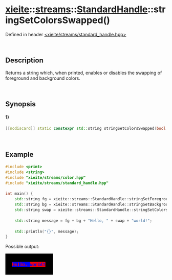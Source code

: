 # [xieite](../../../../../xieite.md)\:\:[streams](../../../../../streams.md)\:\:[StandardHandle](../../../standard_handle.md)\:\:stringSetColorsSwapped\(\)
Defined in header [<xieite/streams/standard_handle.hpp>](../../../../../../include/xieite/streams/standard_handle.hpp)

&nbsp;

## Description
Returns a string which, when printed, enables or disables the swapping of foreground and background colors.

&nbsp;

## Synopsis
#### 1)
```cpp
[[nodiscard]] static constexpr std::string stringSetColorsSwapped(bool value) noexcept;
```

&nbsp;

## Example
```cpp
#include <print>
#include <string>
#include "xieite/streams/color.hpp"
#include "xieite/streams/standard_handle.hpp"

int main() {
    std::string fg = xieite::streams::StandardHandle::stringSetForegroundColor(xieite::streams::Color(255, 0, 0));
    std::string bg = xieite::streams::StandardHandle::stringSetBackgroundColor(xieite::streams::Color(0, 0, 255));
    std::string swap = xieite::streams::StandardHandle::stringSetColorsSwapped(true);

    std::string message = fg + bg + "Hello, " + swap + "world!";

    std::println("{}", message);
}
```
Possible output:

![image](./set_colors_swapped.png)
